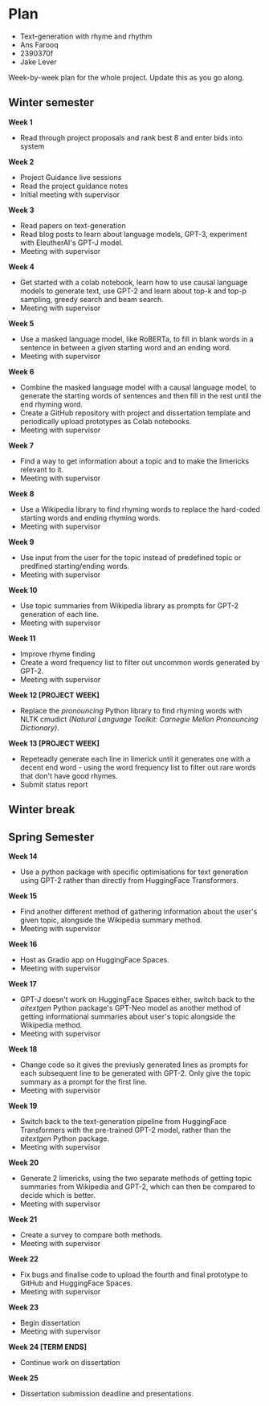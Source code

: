 # Plan

* Text-generation with rhyme and rhythm
* Ans Farooq
* 2390370f
* Jake Lever

Week-by-week plan for the whole project. Update this as you go along.

## Winter semester

**Week 1**
* Read through project proposals and rank best 8 and enter bids into system

**Week 2**
* Project Guidance live sessions
* Read the project guidance notes
* Initial meeting with supervisor

**Week 3**
* Read papers on text-generation
* Read blog posts to learn about language models, GPT-3, experiment with EleutherAI's GPT-J model.
* Meeting with supervisor

**Week 4**
* Get started with a colab notebook, learn how to use causal language models to generate text, use GPT-2 and learn about top-k and top-p sampling, greedy search and beam search.
* Meeting with supervisor

**Week 5**
* Use a masked language model, like RoBERTa, to fill in blank words in a sentence in between a given starting word and an ending word.
* Meeting with supervisor

**Week 6**
* Combine the masked language model with a causal language model, to generate the starting words of sentences and then fill in the rest until the end rhyming word.
* Create a GitHub repository with project and dissertation template and periodically upload prototypes as Colab notebooks.
* Meeting with supervisor

**Week 7**
* Find a way to get information about a topic and to make the limericks relevant to it. 
* Meeting with supervisor

**Week 8**
* Use a Wikipedia library to find rhyming words to replace the hard-coded starting words and ending rhyming words.
* Meeting with supervisor

**Week 9**
* Use input from the user for the topic instead of predefined topic or predfined starting/ending words.
* Meeting with supervisor

**Week 10**
* Use topic summaries from Wikipedia library as prompts for GPT-2 generation of each line.
* Meeting with supervisor

**Week 11**
* Improve rhyme finding
* Create a word frequency list to filter out uncommon words generated by GPT-2.
* Meeting with supervisor

**Week 12 [PROJECT WEEK]** 
* Replace the *pronouncing* Python library to find rhyming words with NLTK cmudict *(Natural Language Toolkit: Carnegie Mellon Pronouncing Dictionary)*.

**Week 13 [PROJECT WEEK]**
* Repeteadly generate each line in limerick until it generates one with a decent end word - using the word frequency list to filter out rare words that don't have good rhymes.
* Submit status report

## Winter break

## Spring Semester

**Week 14**
* Use a python package with specific optimisations for text generation using GPT-2 rather than directly from HuggingFace Transformers.

**Week 15**
* Find another different method of gathering information about the user's given topic, alongside the Wikipedia summary method.
* Meeting with supervisor

**Week 16**
* Host as Gradio app on HuggingFace Spaces.
* Meeting with supervisor

**Week 17**
* GPT-J doesn't work on HuggingFace Spaces either, switch back to the *aitextgen* Python package's GPT-Neo model as another method of getting informational summaries about user's topic alongside the Wikipedia method.
* Meeting with supervisor

**Week 18**
* Change code so it gives the previusly generated lines as prompts for each subsequent line to be generated with GPT-2. Only give the topic summary as a prompt for the first line.
* Meeting with supervisor

**Week 19**
* Switch back to the text-generation pipeline from HuggingFace Transformers with the pre-trained GPT-2 model, rather than the *aitextgen* Python package.
* Meeting with supervisor

**Week 20**
* Generate 2 limericks, using the two separate methods of getting topic summaries from Wikipedia and GPT-2, which can then be compared to decide which is better.
* Meeting with supervisor

**Week 21**
* Create a survey to compare both methods.
* Meeting with supervisor

**Week 22**
* Fix bugs and finalise code to upload the fourth and final prototype to GitHub and HuggingFace Spaces.
* Meeting with supervisor

**Week 23**
* Begin dissertation
* Meeting with supervisor

**Week 24 [TERM ENDS]**
* Continue work on dissertation

**Week 25**
* Dissertation submission deadline and presentations.

